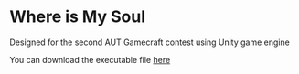 # Where is My Soul
Designed for the second AUT Gamecraft contest using Unity game engine

You can download the executable file [here](https://drive.google.com/file/d/1Gkf8IBDqKivYfRmii093SrWt-GX_anAz/view?usp=sharing)
